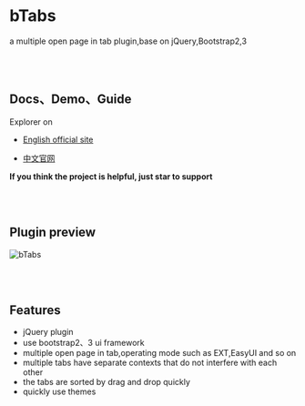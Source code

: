 # bTabs

a multiple open page in tab plugin,base on jQuery,Bootstrap2,3

<br><br>

## Docs、Demo、Guide

Explorer on 

- [English official site](https://terryz.github.io/btabs/index.html)

- [中文官网](https://terryz.gitee.io/btabs/index.html)

**If you think the project is helpful, just star to support**

<br><br>

## Plugin preview  

![bTabs](https://terryz.github.io/image/bTabs.png)

<br><br>

## Features

<ul>
  <li>jQuery plugin</li>
  <li>use bootstrap2、3 ui framework</li>
  <li>multiple open page in tab,operating mode such as EXT,EasyUI and so on</li>
  <li>multiple tabs have separate contexts that do not interfere with each other</li>
  <li>the tabs are sorted by drag and drop quickly</li>
  <li>quickly use themes</li>
</ul>
